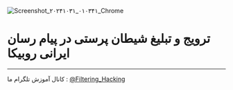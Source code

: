 ![Screenshot_۲۰۲۴۱۰۳۱_۰۱۰۳۴۱_Chrome](https://github.com/user-attachments/assets/eda4df0c-b351-49c6-b4d8-e8f02c4821da)
# ترویج و تبلیغ شیطان پرستی در پیام رسان ایرانی روبیکا
--------------------
کانال آموزش تلگرام ما :
[@Filtering_Hacking](https://t.me/Filtering_Hacking)
